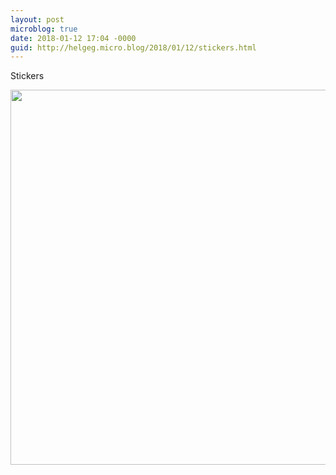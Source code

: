 ```yaml
---
layout: post
microblog: true
date: 2018-01-12 17:04 -0000
guid: http://helgeg.micro.blog/2018/01/12/stickers.html
---
```

Stickers

<img src="http://helgeg.micro.blog/uploads/2018/c854c44443.jpg" width="600" height="600" />
